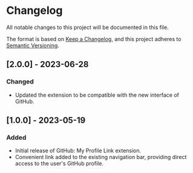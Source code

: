 # Changelog

All notable changes to this project will be documented in this file.

The format is based on [Keep a Changelog](https://keepachangelog.com/en/1.0.0/),
and this project adheres to [Semantic Versioning](https://semver.org/spec/v2.0.0.html).

## [2.0.0] - 2023-06-28

### Changed

- Updated the extension to be compatible with the new interface of GitHub.

## [1.0.0] - 2023-05-19

### Added

- Initial release of GitHub: My Profile Link extension.
- Convenient link added to the existing navigation bar, providing direct access to the user's GitHub profile.
